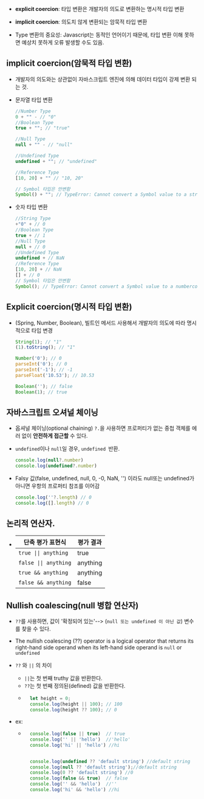 - **explicit coercion**: 타입 변환은 개발자의 의도로 변환하는 명시적 타입 변환
- **implicit coercion**: 의도치 않게 변환되는 암묵적 타입 변환

- Type 변환의 중요성: Javascript는 동적인 언어이기 때문에, 타입 변환 이해 못하면 예상치 못하게 오류 발생할 수도 있음.

## implicit coercion(암묵적 타입 변환)

- 개발자의 의도와는 상관없이 자바스크립트 엔진에 의해 데이터 타입이 강제 변환 되는 것.

- 문자열 타입 변환

    ```js
    //Number Type
    0 + "" - // "0"
    //Boolean Type
    true + ""; // "true"

    //Null Type
    null + "" - // "null"

    //Undefined Type
    undefined + ""; // "undefined"

    //Reference Type
    [10, 20] + "" // "10, 20"

    // Symbol 타입은 안변함
    Symbol() + ""; // TypeError: Cannot convert a Symbol value to a string
    ```

- 숫자 타입 변환

    ```js
    //String Type
    +"0" + // 0
    //Boolean Type
    true + // 1
    //Null Type
    null + // 0
    //Undefined Type
    undefined + // NaN
    //Reference Type
    [10, 20] + // NaN
    [] + // 0
    // Symbol 타입은 안변함
    Symbol(); // TypeError: Cannot convert a Symbol value to a numberconvert a Symbol value to a string
    ```

## Explicit coercion(명시적 타입 변환)

 - (Spring, Number, Boolean), 빌트인 메서드 사용해서 개발자의 의도에 따라 명시적으로 타입 변경

    ```js
    String(1); // "1"
    (1).toString(); // "1"

    Number('0'); // 0
    parseInt('0'); // 0
    parseInt('-1'); // -1
    parseFloat('10.53'); // 10.53

    Boolean(''); // false
    Boolean(1); // true
    ```


## 자바스크립트 오셔널 체이닝 
 - 옵셔널 체이닝(optional chaining) `?.`을 사용하면 프로퍼티가 없는 중첩 객체를 에러 없이 **안전하게 접근할** 수 있다.
 - `undefined`이나 `null`일 경우, `undefined `반환. 
    ```js
    console.log(null?.number)
    console.log(undefined?.number)
    ```

 - Falsy 값(false, undefined, null, 0, -0, NaN, '') 이라도 null또는 undefined가 아니면 우항의 프로퍼티 참조를 이어감

    ```js
    console.log(''?.length) // 0
    console.log([].length) // 0
    ```

## 논리적 연산자. 

-   |단축 평가 표현식 | 평가 결과 |
    |-----|----|
    |`true \|\| anything` | true |
    |`false \|\| anything` | anything |
    |`true && anything` | anything |
    |`false && anything` | false |

## Nullish coalescing(null 병합 연산자)
 - `??`를 사용하면, 값이 '확정되어 있는'--> (`null 또는 undefined 이 아닌 값`) 변수를 찾을 수 있다.

 - The nullish coalescing (??) operator is a logical operator that returns its right-hand side operand when its left-hand side operand is `null` or `undefined`

 - `??` 와 `||` 의 차이 
    -  `||`는 첫 번째 truthy 값을 반환한다.
    -  `??`는 첫 번째 정의된(defined) 값을 반환한다.
    - ```js
        let height = 0;
        console.log(height || 100); // 100
        console.log(height ?? 100); // 0
      ```
- ex:
    - ```js
        console.log(false || true)  // true
        console.log('' || 'hello')  //'hello'
        console.log('hi' || 'hello') //hi


        console.log(undefined ?? 'default string') //default string
        console.log(null ?? 'default string');//default string
        console.log(0 ?? 'default string') //0
        console.log(false && true)  // false
        console.log('' && 'hello')  //''
        console.log('hi' && 'hello') //hi
      ```


